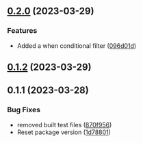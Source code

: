 

## [0.2.0](https://github.com/limitless-kode/laravel-query-builder/compare/0.1.2...0.2.0) (2023-03-29)


### Features

* Added a when conditional filter ([096d01d](https://github.com/limitless-kode/laravel-query-builder/commit/096d01d75f39fad5ebecb2852261469ccf98e0fc))

## [0.1.2](https://github.com/limitless-kode/laravel-query-builder/compare/0.1.1...0.1.2) (2023-03-29)

## 0.1.1 (2023-03-28)


### Bug Fixes

* removed built test files ([870f956](https://github.com/limitless-kode/laravel-query-builder/commit/870f9569c0b9dab20d6797ff86076b1f8fe5283a))
* Reset package version ([1d78801](https://github.com/limitless-kode/laravel-query-builder/commit/1d78801c5e2851f78a6e4eec3883ee716f266457))